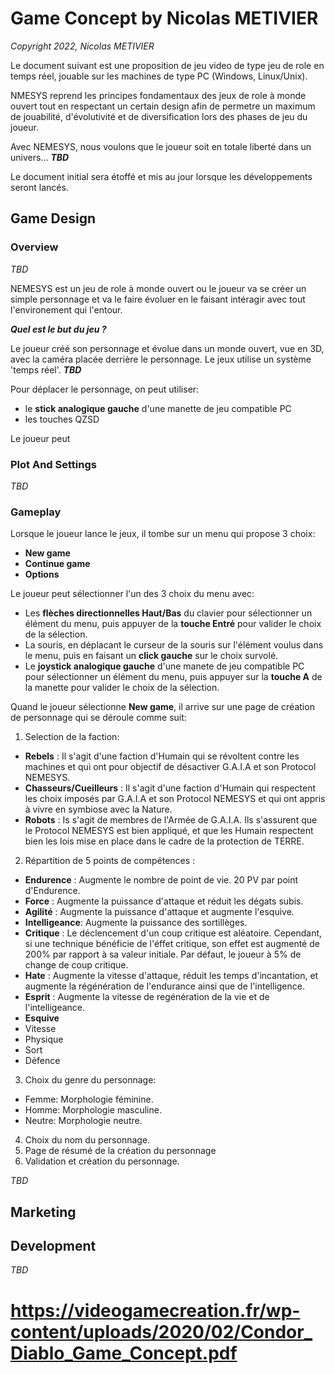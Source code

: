 # Game Concept by Nicolas METIVIER

*Copyright 2022, Nicolas METIVIER*

Le document suivant est une proposition de jeu video de type jeu de role en temps réel, jouable sur les machines de type PC (Windows, Linux/Unix).

NMESYS reprend les principes fondamentaux des jeux de role à monde ouvert tout en respectant un certain design afin de permetre un maximum de jouabilité, d'évolutivité et de diversification lors des phases de jeu du joueur.

Avec NEMESYS, nous voulons que le joueur soit en totale liberté dans un univers... ***TBD***

Le document initial sera étoffé et mis au jour lorsque les développements seront lancés.


## Game Design

### Overview

*TBD*

NEMESYS est un jeu de role à monde ouvert ou le joueur va se créer un simple personnage et va le faire évoluer en le faisant intéragir avec tout l'environement qui l'entour.

***Quel est le but du jeu ?***

Le joueur créé son personnage et évolue dans un monde ouvert, vue en 3D, avec la caméra placée derrière le personnage. Le jeux utilise un système 'temps réel'. ***TBD***

Pour déplacer le personnage, on peut utiliser:
- le **stick analogique gauche** d'une manette de jeu compatible PC
- les touches QZSD

Le joueur peut 

### Plot And Settings

*TBD*

### Gameplay

Lorsque le joueur lance le jeux, il tombe sur un menu qui propose 3 choix:
- **New game**
- **Continue game**
- **Options**

Le joueur peut sélectionner l'un des 3 choix du menu avec:
- Les **flèches directionnelles Haut/Bas** du clavier  pour sélectionner un élément du menu, puis appuyer de la **touche Entré** pour valider le choix de la sélection.
- La souris, en déplacant le curseur de la souris sur l'élément voulus dans le menu, puis en faisant un **click gauche** sur le choix survolé.
- Le **joystick analogique gauche** d'une manete de jeu compatible PC pour sélectionner un élément du menu, puis appuyer sur la **touche A** de la manette pour valider le choix de la sélection.


Quand le joueur sélectionne **New game**, il arrive sur une page de création de personnage qui se déroule comme suit:

1. Selection de la faction:

  - **Rebels** :  Il s'agit d'une faction d'Humain qui se révoltent contre les machines et qui ont pour objectif de désactiver G.A.I.A et son Protocol NEMESYS.
  - **Chasseurs/Cueilleurs** : Il s'agit d'une faction d'Humain qui respectent les choix imposés par G.A.I.A et son Protocol NEMESYS et qui ont appris à vivre en symbiose avec la Nature.
  - **Robots** : Is s'agit de membres de l'Armée de G.A.I.A. Ils s'assurent que le Protocol NEMESYS est bien appliqué, et que les Humain respectent bien les lois mise en place dans le cadre de la protection de TERRE. 

2. Répartition de 5 points de compétences :

  - **Endurence** : Augmente le nombre de point de vie. 20 PV par point d'Endurence.
  - **Force** : Augmente la puissance d'attaque et réduit les dégats subis.
  - **Agilité** : Augmente la puissance d'attaque et augmente l'esquive.
  - **Intelligeance**: Augmente la puissance des sortillèges.
  - **Critique** : Le déclencement d'un coup critique est aléatoire. Cependant, si une technique bénéficie de l'éffet critique, son effet est augmenté de 200% par rapport à sa valeur initiale. Par défaut, le joueur à 5% de change de coup critique. 
  - **Hate** : Augmente la vitesse d'attaque, réduit les temps d'incantation, et augmente la régénération de l'endurance ainsi que de l'intelligence.
  - **Esprit** : Augmente la vitesse de regénération de la vie et de l'intelligeance.
  - **Esquive** 
  - Vitesse
  - Physique
  - Sort
  - Défence

3. Choix du genre du personnage:

  - Femme: Morphologie féminine.
  - Homme: Morphologie masculine.
  - Neutre: Morphologie neutre.

4. Choix du nom du personnage.
5. Page de résumé de la création du personnage
6. Validation et création du personnage.

*TBD*


## Marketing

## Development

*TBD*

# https://videogamecreation.fr/wp-content/uploads/2020/02/Condor_Diablo_Game_Concept.pdf